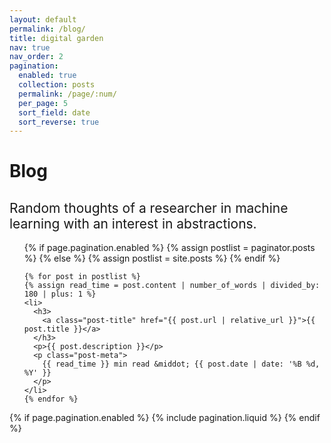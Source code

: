 ```yaml
---
layout: default
permalink: /blog/
title: digital garden
nav: true
nav_order: 2
pagination:
  enabled: true
  collection: posts
  permalink: /page/:num/
  per_page: 5
  sort_field: date
  sort_reverse: true
---
```


<div class="post">

  <div class="header-bar">
    <h1>Blog</h1>
    <h2 style="font-weight: normal;">
      Random thoughts of a researcher in machine learning with an interest in abstractions.
    </h2>
  </div>

  <ul class="post-list">
    {% if page.pagination.enabled %}
      {% assign postlist = paginator.posts %}
    {% else %}
      {% assign postlist = site.posts %}
    {% endif %}

    {% for post in postlist %}
    {% assign read_time = post.content | number_of_words | divided_by: 180 | plus: 1 %}
    <li>
      <h3>
        <a class="post-title" href="{{ post.url | relative_url }}">{{ post.title }}</a>
      </h3>
      <p>{{ post.description }}</p>
      <p class="post-meta">
        {{ read_time }} min read &middot; {{ post.date | date: '%B %d, %Y' }}
      </p>
    </li>
    {% endfor %}
  </ul>

  {% if page.pagination.enabled %}
    {% include pagination.liquid %}
  {% endif %}
</div>

